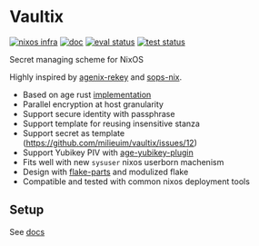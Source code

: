 # Vaultix

[![nixos infra](https://img.shields.io/badge/NixOS%20infra-3A8FB7?style=for-the-badge&logo=nixos&logoColor=BBDDE5)](https://wiki.nixos.org/wiki/Comparison_of_secret_managing_schemes)
[![doc](https://img.shields.io/badge/document-B4A582?style=for-the-badge&logo=gitbook&logoColor=white)](https://milieuim.github.io/vaultix/)
[![eval status](https://img.shields.io/github/actions/workflow/status/milieuim/vaultix/eval.yaml?branch=main&style=for-the-badge&label=eval&color=00AA90)](https://github.com/milieuim/vaultix/actions?query=branch%3Amain)
[![test status](https://img.shields.io/github/actions/workflow/status/milieuim/vaultix/test.yaml?branch=main&style=for-the-badge&label=test&color=00AA90)](https://github.com/milieuim/vaultix/actions?query=branch%3Amain)

Secret managing scheme for NixOS

Highly inspired by [agenix-rekey](https://github.com/oddlama/agenix-rekey) and [sops-nix](https://github.com/Mic92/sops-nix).

+ Based on age rust [implementation](https://docs.rs/age/latest/age)
+ Parallel encryption at host granularity
+ Support secure identity with passphrase
+ Support template for reusing insensitive stanza
+ Support secret as template (https://github.com/milieuim/vaultix/issues/12)
+ Support Yubikey PIV with [age-yubikey-plugin](https://github.com/str4d/age-plugin-yubikey)
+ Fits well with new `sysuser` nixos userborn machenism
+ Design with [flake-parts](https://flake.parts/) and modulized flake
+ Compatible and tested with common nixos deployment tools

## Setup

See [docs](https://milieuim.github.io/vaultix/)
